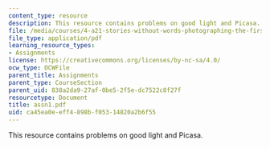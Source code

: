 ```yaml
---
content_type: resource
description: This resource contains problems on good light and Picasa.
file: /media/courses/4-a21-stories-without-words-photographing-the-first-year-fall-2006/ca45ea0eeff4898bf05314820a2b6f55_assn1.pdf
file_type: application/pdf
learning_resource_types:
- Assignments
license: https://creativecommons.org/licenses/by-nc-sa/4.0/
ocw_type: OCWFile
parent_title: Assignments
parent_type: CourseSection
parent_uid: 838a2da9-27af-0be5-2f5e-dc7522c8f27f
resourcetype: Document
title: assn1.pdf
uid: ca45ea0e-eff4-898b-f053-14820a2b6f55
---
```

This resource contains problems on good light and Picasa.